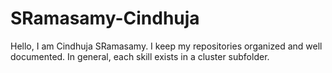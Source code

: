 # SRamasamy-Cindhuja

Hello, I am Cindhuja SRamasamy. I keep my repositories organized and well documented. In general, each skill exists in a cluster subfolder.
